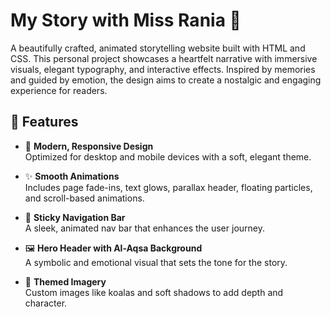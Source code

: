 # My Story with Miss Rania 🌸

A beautifully crafted, animated storytelling website built with HTML and CSS. This personal project showcases a heartfelt narrative with immersive visuals, elegant typography, and interactive effects. Inspired by memories and guided by emotion, the design aims to create a nostalgic and engaging experience for readers.

## 🌟 Features

- 🎨 **Modern, Responsive Design**  
  Optimized for desktop and mobile devices with a soft, elegant theme.

- ✨ **Smooth Animations**  
  Includes page fade-ins, text glows, parallax header, floating particles, and scroll-based animations.

- 🧭 **Sticky Navigation Bar**  
  A sleek, animated nav bar that enhances the user journey.

- 🖼️ **Hero Header with Al-Aqsa Background**  
  A symbolic and emotional visual that sets the tone for the story.

- 🐨 **Themed Imagery**  
  Custom images like koalas and soft shadows to add depth and character.



